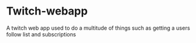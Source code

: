 # Twitch-webapp
 A twitch web app used to do a multitude of things such as getting a users follow list and subscriptions
